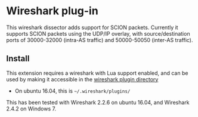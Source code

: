 Wireshark plug-in
====
This wireshark dissector adds support for SCION packets.
Currently it supports SCION packets using the UDP/IP overlay, with
source/destination ports of 30000-32000 (intra-AS traffic) and 50000-50050
(inter-AS traffic).

Install
-----------
This extension requires a wireshark with Lua support enabled, and can be used
by making it accessible in the [wireshark plugin
directory](https://www.wireshark.org/docs/wsug_html_chunked/ChPluginFolders.html)
* On ubuntu 16.04, this is `~/.wireshark/plugins/`

This has been tested with Wireshark 2.2.6 on ubuntu 16.04, and Wireshark 2.4.2 on Windows 7.
